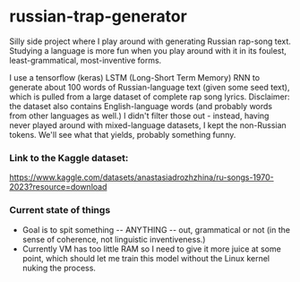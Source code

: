 # russian-trap-generator
Silly side project where I play around with generating Russian rap-song text. Studying a language is more fun when you play around with it in its foulest, least-grammatical, most-inventive forms.

I use a tensorflow (keras) LSTM (Long-Short Term Memory) RNN to generate about 100 words of Russian-language text (given some seed text), which is pulled from a large dataset of complete rap song lyrics. 
Disclaimer: the dataset also contains English-language words (and probably words from other languages as well.) I didn't filter those out - instead, having never played around with mixed-language datasets, I kept the non-Russian tokens. We'll see what that yields, probably something funny.

### Link to the Kaggle dataset: 

https://www.kaggle.com/datasets/anastasiadrozhzhina/ru-songs-1970-2023?resource=download

### Current state of things

* Goal is to spit something -- ANYTHING -- out, grammatical or not (in the sense of coherence, not linguistic inventiveness.)
* Currently VM has too little RAM so I need to give it more juice at some point, which should let me train this model without the Linux kernel nuking the process.
